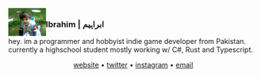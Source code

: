 <img align="left" width=15% height=15% src="https://raw.githubusercontent.com/ibra/ibra/master/smolIbra.jpg">

### Ibrahim | ابراہیم

hey. im a programmer and hobbyist indie game developer from Pakistan. currently a highschool student mostly working w/ C#, Rust and Typescript.

<p align="center">
<a href="https://ibra.github.io">website</a> • <a href="https://twitter.com/IbraExists">twitter</a> • <a href="https://instagram.com/ibrah.hisham">instagram</a> • <a href="mailto:ibrahim.hisham@proton.me">email</a>
</p>
